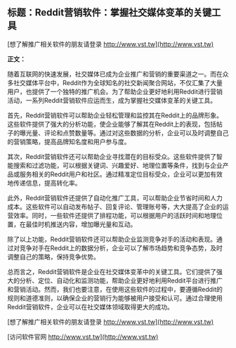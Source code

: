 ## **标题：Reddit营销软件：掌握社交媒体变革的关键工具**

[想了解推广相关软件的朋友请登录 http://www.vst.tw](http://www.vst.tw)

**正文：**

随着互联网的快速发展，社交媒体已成为企业推广和营销的重要渠道之一。而在众多社交媒体平台中，Reddit作为全球知名的社交新闻聚合网站，不仅汇集了大量用户，也提供了一个独特的推广机会。为了帮助企业更好地利用Reddit进行营销活动，一系列Reddit营销软件应运而生，成为掌握社交媒体变革的关键工具。

首先，Reddit营销软件可以帮助企业轻松管理和监控其在Reddit上的品牌形象。这些软件提供了强大的分析功能，使企业能够了解其在Reddit上的表现，包括帖子的曝光量、评论和点赞数量等。通过对这些数据的分析，企业可以及时调整自己的营销策略，提高品牌知名度和用户参与度。

其次，Reddit营销软件还可以帮助企业寻找潜在的目标受众。这些软件提供了智能搜索和过滤功能，可以根据关键词、兴趣爱好、地理位置等条件，找到与企业产品或服务相关的Reddit用户和社区。通过精准定位目标受众，企业可以更加有效地传递信息，提高转化率。

此外，Reddit营销软件还提供了自动化推广工具，可以帮助企业节省时间和人力成本。这些软件可以自动发布帖子、回复评论、管理账号等，大大提高了企业的运营效率。同时，一些软件还提供了排程功能，可以根据用户的活跃时间和地理位置，在最佳时机推送内容，增加曝光量和互动。

除了以上功能，Reddit营销软件还可以帮助企业监测竞争对手的活动和表现。通过对竞争对手在Reddit上的数据分析，企业可以了解市场趋势和竞争态势，及时调整自己的策略，保持竞争优势。

总而言之，Reddit营销软件是企业在社交媒体变革中的关键工具。它们提供了强大的分析、定位、自动化和监测功能，帮助企业更好地利用Reddit平台进行推广和营销活动。然而，我们也要注意，在使用这些软件的过程中，要遵循Reddit的规则和道德准则，以确保企业的营销行为能够被用户接受和认可。通过合理使用Reddit营销软件，企业可以在社交媒体领域取得更大的成功。

[想了解推广相关软件的朋友请登录 http://www.vst.tw](http://www.vst.tw)


[访问软件官网 http://www.vst.tw](http://www.vst.tw)
